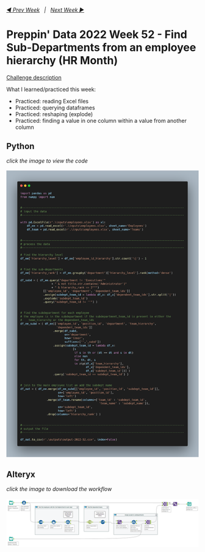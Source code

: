 <h6><a href="..\preppin-data-2022-51\README.md">◀  Prev Week</a>&nbsp;&nbsp;&nbsp;|&nbsp;&nbsp;&nbsp;<a href="..\preppin-data-2023-01\README.md">Next Week  ▶</a></h6>

# Preppin' Data 2022 Week 52 - Find Sub-Departments from an employee hierarchy (HR Month)

[Challenge description](https://preppindata.blogspot.com/2022/12/2022-week-52-find-sub-departments-from.html)

What I learned/practiced this week:
* Practiced: reading Excel files
* Practiced: querying dataframes
* Practiced: reshaping (explode)
* Practiced: finding a value in one column within a value from another column

## Python
<i>click the image to view the code</i><br>
<br>
<a href="preppin-data-2022-52.py">
<img src="img-python-code-2022-52.png?raw=true" alt="Python code">
</a>

## Alteryx
<i>click the image to download the workflow</i><br>
<br>
<a href="preppin-data-2022-52.yxzp">
<img src="img-alteryx-2022-52.png?raw=true" alt="Alteryx workflow">
</a>